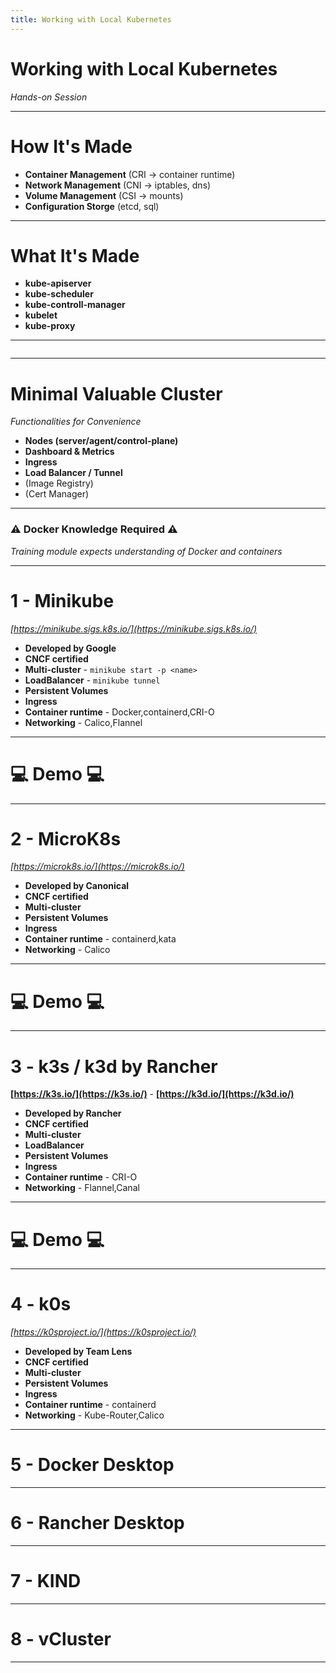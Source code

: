 ```yaml
---
title: Working with Local Kubernetes
---
```


# Working with Local Kubernetes
_Hands-on Session_

---

# How It's Made

* **Container Management** (CRI -> container runtime)
* **Network Management** (CNI -> iptables, dns)
* **Volume Management** (CSI -> mounts)
* **Configuration Storge** (etcd, sql)

---

# What It's Made

* **kube-apiserver**
* **kube-scheduler**
* **kube-controll-manager**
* **kubelet**
* **kube-proxy**

---

<img data-src="assets/kubernetes-structure.png" class="stretch"/>

---

# Minimal Valuable Cluster
_Functionalities for Convenience_

* **Nodes (server/agent/control-plane)**
* **Dashboard & Metrics**
* **Ingress**
* **Load Balancer / Tunnel**
* (Image Registry)
* (Cert Manager)

---

### ⚠️ Docker Knowledge Required ⚠️
_Training module expects understanding of Docker and containers_

---

# 1 - Minikube
_[https://minikube.sigs.k8s.io/](https://minikube.sigs.k8s.io/)_

* **Developed by Google**
* **CNCF certified**
* **Multi-cluster** - `minikube start -p <name>`
* **LoadBalancer** - `minikube tunnel`
* **Persistent Volumes**
* **Ingress**
* **Container runtime** - Docker,containerd,CRI-O
* **Networking** - Calico,Flannel

---

# 💻 Demo 💻 #

---

# 2 - MicroK8s
_[https://microk8s.io/](https://microk8s.io/)_

* **Developed by Canonical**
* **CNCF certified**
* **Multi-cluster**
* **Persistent Volumes**
* **Ingress**
* **Container runtime** - containerd,kata
* **Networking** - Calico

---

# 💻 Demo 💻 #

---

# 3 - k3s / k3d by Rancher
__[https://k3s.io/](https://k3s.io/)__ - __[https://k3d.io/](https://k3d.io/)__

* **Developed by Rancher**
* **CNCF certified**
* **Multi-cluster**
* **LoadBalancer**
* **Persistent Volumes**
* **Ingress**
* **Container runtime** - CRI-O
* **Networking** - Flannel,Canal

---

# 💻 Demo 💻 #

---

# 4 - k0s
_[https://k0sproject.io/](https://k0sproject.io/)_

* **Developed by Team Lens**
* **CNCF certified**
* **Multi-cluster**
* **Persistent Volumes**
* **Ingress**
* **Container runtime** - containerd
* **Networking** - Kube-Router,Calico

---

# 5 - Docker Desktop

---

# 6 - Rancher Desktop

---

# 7 - KIND

---


# 8 - vCluster

---
